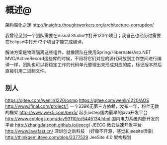 概述@
===

架构腐化之迷
http://insights.thoughtworkers.org/architecture-corruption/

我曾经见到一个团队需要在Visual Studio中打开120个项目；我自己也经历过需要在Eclipse中打开72个项目才能完成编译。

解决方案是物理隔离这些组件。就像团队在使用Spring/Hibernate/Asp.NET MVC/ActiveRecord这些库的时候，不用将它们对应的源代码放到工作空间进行编译一样，团队也可以将稳定工作的代码单元整理出来形成对应的库，标记版本然后直接引用二进制文件。

别人
---

https://gitee.com/wenlin1220/osmp
https://gitee.com/wenlin1220/AOS
http://www.jfinal.com/project/1 一个339K无第三方依赖，发布一年，粉丝无数的框架
http://www.wex5.com/bex5/ 起步justep国内最早的java开发平台
http://www.cnblogs.com/day93110/p/5445134.html 国内电力系统内部开发的平台
http://zhangdaiscott.github.io/jeecg/  JEECG 微云快速开发平台
http://www.javafast.cn/ 深圳创之新科技 （好像不开源，感觉和jeesite很像）
http://thinkgem.iteye.com/blog/2377529 JeeSite 4.0 架构规划

